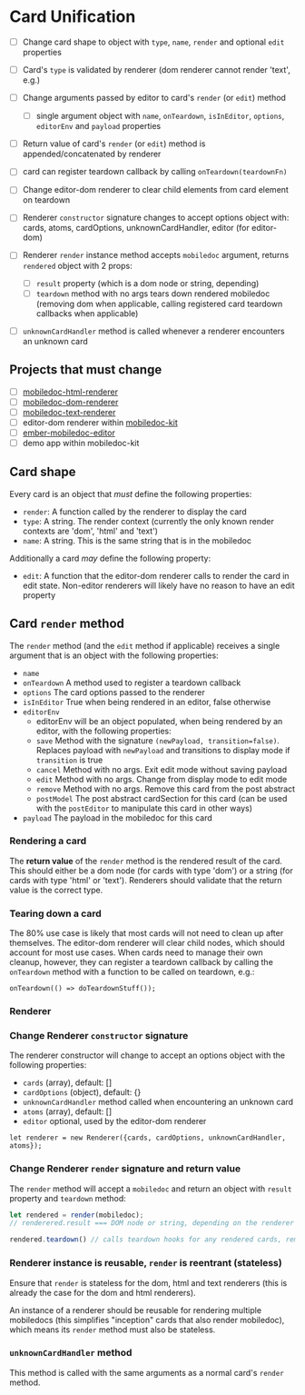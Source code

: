 # Card Unification

  * [ ] Change card shape to object with `type`, `name`, `render` and optional `edit` properties
  * [ ] Card's `type` is validated by renderer (dom renderer cannot render 'text', e.g.)
  * [ ] Change arguments passed by editor to card's `render` (or `edit`) method
    * [ ] single argument object with `name`, `onTeardown`, `isInEditor`, `options`, `editorEnv` and `payload` properties
  * [ ] Return value of card's `render` (or `edit`) method is appended/concatenated by renderer
  * [ ] card can register teardown callback by calling `onTeardown(teardownFn)`
  * [ ] Change editor-dom renderer to clear child elements from card element on teardown
  * [ ] Renderer `constructor` signature changes to accept options object with: cards, atoms, cardOptions, unknownCardHandler, editor (for editor-dom)
  * [ ] Renderer `render` instance method accepts `mobiledoc` argument, returns `rendered` object with 2 props:
    * [ ] `result` property (which is a dom node or string, depending)
    * [ ] `teardown` method with no args tears down rendered mobiledoc (removing dom when applicable, calling registered card teardown callbacks when applicable)
  * [ ] `unknownCardHandler` method is called whenever a renderer encounters an unknown card


## Projects that must change

 * [ ] [mobiledoc-html-renderer](https://github.com/bustlelabs/mobiledoc-html-renderer)
 * [ ] [mobiledoc-dom-renderer](https://github.com/bustlelabs/mobiledoc-dom-renderer)
 * [ ] [mobiledoc-text-renderer](https://github.com/bustlelabs/mobiledoc-text-renderer)
 * [ ] editor-dom renderer within [mobiledoc-kit](https://github.com/bustlelabs/mobiledoc-kit)
 * [ ] [ember-mobiledoc-editor](https://github.com/bustlelabs/ember-mobiledoc-editor)
 * [ ] demo app within mobiledoc-kit

## Card shape

Every card is an object that *must* define the following properties:
 * `render`: A function called by the renderer to display the card
 * `type`: A string. The render context (currently the only known render contexts are 'dom', 'html' and 'text')
 * `name`: A string. This is the same string that is in the mobiledoc

Additionally a card *may* define the following property:

 * `edit`: A function that the editor-dom renderer calls to render the card in edit state. Non-editor renderers will likely have no reason to have an edit property

## Card `render` method

The `render` method (and the `edit` method if applicable) receives a single argument that is an object with the following properties:

  * `name`
  * `onTeardown` A method used to register a teardown callback
  * `options` The card options passed to the renderer
  * `isInEditor` True when being rendered in an editor, false otherwise
  * `editorEnv`
    * editorEnv will be an object populated, when being rendered by an editor, with the following properties:
    * `save` Method with the signature `(newPayload, transition=false)`. Replaces payload with `newPayload` and transitions to display mode if `transition` is true
    * `cancel` Method with no args. Exit edit mode without saving payload
    * `edit` Method with no args. Change from display mode to edit mode
    * `remove` Method with no args. Remove this card from the post abstract
    * `postModel` The post abstract cardSection for this card (can be used with the `postEditor` to manipulate this card in other ways)
  * `payload` The payload in the mobiledoc for this card

### Rendering a card

The **return value** of the `render` method is the rendered result of the card. This should either be a dom node (for cards with type 'dom') or a string (for cards with type 'html' or 'text'). Renderers should validate that the return value is the correct type.

### Tearing down a card

The 80% use case is likely that most cards will not need to clean up after themselves. The editor-dom renderer will clear child nodes, which should account for most use cases.
When cards need to manage their own cleanup, however, they can register a teardown callback by calling the `onTeardown` method with a function to be called on teardown, e.g.:

```
onTeardown(() => doTeardownStuff());
```

### Renderer

### Change Renderer `constructor` signature

The renderer constructor will change to accept an options object with the following properties:
  * `cards` (array), default: []
  * `cardOptions` (object), default: {}
  * `unknownCardHandler` method called when encountering an unknown card
  * `atoms` (array), default: []
  * `editor` optional, used by the editor-dom renderer
```
let renderer = new Renderer({cards, cardOptions, unknownCardHandler, atoms});
```

### Change Renderer `render` signature and return value

The `render` method will accept a `mobiledoc` and return an object with `result` property and `teardown` method:

```javascript
let rendered = render(mobiledoc);
// renderered.result === DOM node or string, depending on the renderer

rendered.teardown() // calls teardown hooks for any rendered cards, removes the rendered.result if it is attached
```

### Renderer instance is reusable, `render` is reentrant (stateless)

Ensure that `render` is stateless for the dom, html and text renderers (this is already the case for the dom and html renderers).

An instance of a renderer should be reusable for rendering multiple mobiledocs (this simplifies "inception" cards that also render mobiledoc), which means its `render` method must also be stateless.

### `unknownCardHandler` method

This method is called with the same arguments as a normal card's `render` method.

